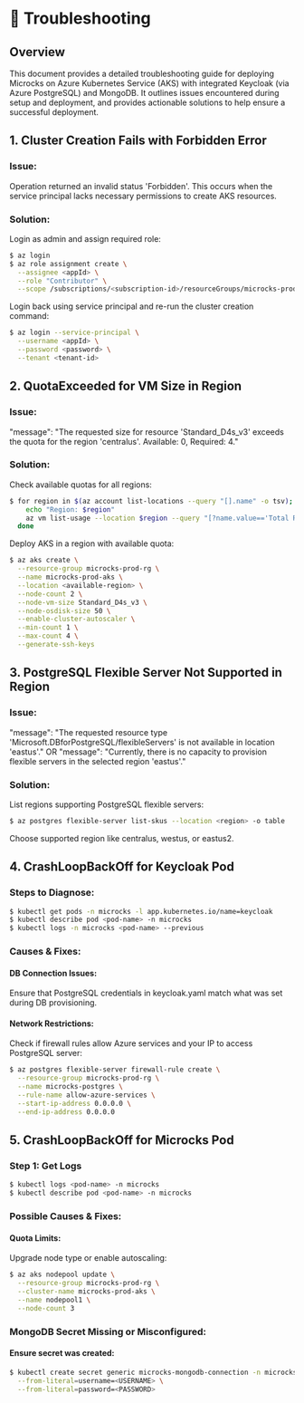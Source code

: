# 🚀  Troubleshooting 

## Overview
This document provides a detailed troubleshooting guide for deploying Microcks on Azure Kubernetes Service (AKS) with integrated Keycloak (via Azure PostgreSQL) and MongoDB. It outlines issues encountered during setup and deployment, and provides actionable solutions to help ensure a successful deployment.

## 1. Cluster Creation Fails with Forbidden Error

### Issue:
Operation returned an invalid status 'Forbidden'. 
This occurs when the service principal lacks necessary permissions to create AKS resources.

### Solution:
Login as admin and assign required role:

```sh
$ az login
$ az role assignment create \
  --assignee <appId> \
  --role "Contributor" \
  --scope /subscriptions/<subscription-id>/resourceGroups/microcks-prod-rg
```

Login back using service principal and re-run the cluster creation command:

```sh
$ az login --service-principal \
  --username <appId> \
  --password <password> \
  --tenant <tenant-id>
```

## 2. QuotaExceeded for VM Size in Region

### Issue:
"message": "The requested size for resource 'Standard_D4s_v3' exceeds the quota for the region 'centralus'. Available: 0, Required: 4."

### Solution:
Check available quotas for all regions:

```sh
$ for region in $(az account list-locations --query "[].name" -o tsv); do
    echo "Region: $region"
    az vm list-usage --location $region --query "[?name.value=='Total Regional vCPUs']" -o table
  done
```

Deploy AKS in a region with available quota:

```sh
$ az aks create \
  --resource-group microcks-prod-rg \
  --name microcks-prod-aks \
  --location <available-region> \
  --node-count 2 \
  --node-vm-size Standard_D4s_v3 \
  --node-osdisk-size 50 \
  --enable-cluster-autoscaler \
  --min-count 1 \
  --max-count 4 \
  --generate-ssh-keys
```

## 3. PostgreSQL Flexible Server Not Supported in Region

### Issue:
"message": "The requested resource type 'Microsoft.DBforPostgreSQL/flexibleServers' is not available in location 'eastus'."
OR
"message": "Currently, there is no capacity to provision flexible servers in the selected region 'eastus'."

### Solution:
List regions supporting PostgreSQL flexible servers:

```sh
$ az postgres flexible-server list-skus --location <region> -o table
```

Choose supported region like centralus, westus, or eastus2.


## 4. CrashLoopBackOff for Keycloak Pod

### Steps to Diagnose:

```sh
$ kubectl get pods -n microcks -l app.kubernetes.io/name=keycloak
$ kubectl describe pod <pod-name> -n microcks
$ kubectl logs -n microcks <pod-name> --previous
```

### Causes & Fixes:

#### DB Connection Issues:
Ensure that PostgreSQL credentials in keycloak.yaml match what was set during DB provisioning.

#### Network Restrictions:
Check if firewall rules allow Azure services and your IP to access PostgreSQL server:

```sh
$ az postgres flexible-server firewall-rule create \
  --resource-group microcks-prod-rg \
  --name microcks-postgres \
  --rule-name allow-azure-services \
  --start-ip-address 0.0.0.0 \
  --end-ip-address 0.0.0.0
```

## 5. CrashLoopBackOff for Microcks Pod

### Step 1: Get Logs

```sh
$ kubectl logs <pod-name> -n microcks
$ kubectl describe pod <pod-name> -n microcks
```

### Possible Causes & Fixes:

#### Quota Limits:
Upgrade node type or enable autoscaling:

```sh
$ az aks nodepool update \
  --resource-group microcks-prod-rg \
  --cluster-name microcks-prod-aks \
  --name nodepool1 \
  --node-count 3
```

### MongoDB Secret Missing or Misconfigured:

#### Ensure secret was created:

```sh
$ kubectl create secret generic microcks-mongodb-connection -n microcks \
  --from-literal=username=<USERNAME> \
  --from-literal=password=<PASSWORD>
```

